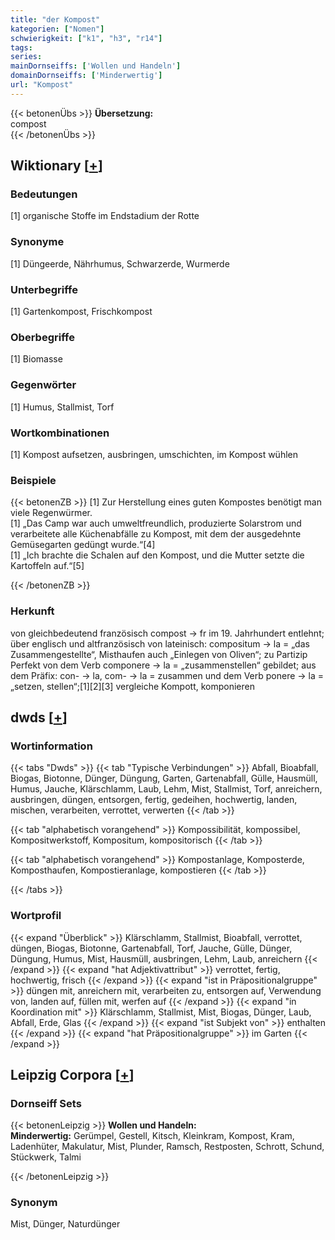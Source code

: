 ```yaml
---
title: "der Kompost"
kategorien: ["Nomen"]
schwierigkeit: ["k1", "h3", "r14"]
tags:
series:
mainDornseiffs: ['Wollen und Handeln']
domainDornseiffs: ['Minderwertig']
url: "Kompost"
---
```


{{< betonenÜbs >}}
**Übersetzung:**  
compost  
{{< /betonenÜbs >}}

## Wiktionary [[+](https://de.wiktionary.org/wiki/Kompost)]

### Bedeutungen
[1] organische Stoffe im Endstadium der Rotte  

### Synonyme
[1] Düngeerde, Nährhumus, Schwarzerde, Wurmerde  

### Unterbegriffe
[1] Gartenkompost, Frischkompost  

### Oberbegriffe
[1] Biomasse  

### Gegenwörter
[1] Humus, Stallmist, Torf  

### Wortkombinationen
[1] Kompost aufsetzen, ausbringen, umschichten, im Kompost wühlen  

### Beispiele
{{< betonenZB >}}
[1] Zur Herstellung eines guten Kompostes benötigt man viele Regenwürmer.  
[1] „Das Camp war auch umweltfreundlich, produzierte Solarstrom und verarbeitete alle Küchenabfälle zu Kompost, mit dem der ausgedehnte Gemüsegarten gedüngt wurde.“[4]  
[1] „Ich brachte die Schalen auf den Kompost, und die Mutter setzte die Kartoffeln auf.“[5]  

{{< /betonenZB >}}
### Herkunft
von gleichbedeutend französisch compost → fr im 19. Jahrhundert entlehnt; über englisch und altfranzösisch von lateinisch: compositum → la = „das Zusammengestellte“, Misthaufen auch „Einlegen von Oliven“; zu Partizip Perfekt von dem Verb componere → la = „zusammenstellen“ gebildet; aus dem Präfix: con- → la, com- → la = zusammen und dem Verb ponere → la = „setzen, stellen“;[1][2][3] vergleiche Kompott, komponieren  



## dwds [[+](https://www.dwds.de/wb/Kompost)]

### Wortinformation
{{< tabs "Dwds" >}}
{{< tab "Typische Verbindungen" >}}
Abfall, Bioabfall, Biogas, Biotonne, Dünger, Düngung, Garten, Gartenabfall, Gülle, Hausmüll, Humus, Jauche, Klärschlamm, Laub, Lehm, Mist, Stallmist, Torf, anreichern, ausbringen, düngen, entsorgen, fertig, gedeihen, hochwertig, landen, mischen, verarbeiten, verrottet, verwerten
{{< /tab >}}

{{< tab "alphabetisch vorangehend" >}}
Kompossibilität, kompossibel, Kompositwerkstoff, Kompositum, kompositorisch
{{< /tab >}}

{{< tab "alphabetisch vorangehend" >}}
Kompostanlage, Komposterde, Komposthaufen, Kompostieranlage, kompostieren
{{< /tab >}}

{{< /tabs >}}

### Wortprofil
{{< expand "Überblick" >}} Klärschlamm, Stallmist, Bioabfall, verrottet, düngen, Biogas, Biotonne, Gartenabfall, Torf, Jauche, Gülle, Dünger, Düngung, Humus, Mist, Hausmüll, ausbringen, Lehm, Laub, anreichern {{< /expand >}}
{{< expand "hat Adjektivattribut" >}} verrottet, fertig, hochwertig, frisch {{< /expand >}}
{{< expand "ist in Präpositionalgruppe" >}} düngen mit, anreichern mit, verarbeiten zu, entsorgen auf, Verwendung von, landen auf, füllen mit, werfen auf {{< /expand >}}
{{< expand "in Koordination mit" >}} Klärschlamm, Stallmist, Mist, Biogas, Dünger, Laub, Abfall, Erde, Glas {{< /expand >}}
{{< expand "ist Subjekt von" >}} enthalten {{< /expand >}}
{{< expand "hat Präpositionalgruppe" >}} im Garten {{< /expand >}}

## Leipzig Corpora [[+](https://corpora.uni-leipzig.de/en/res?word=Kompost&corpusId=deu_newscrawl-public_2018)]

### Dornseiff Sets
{{< betonenLeipzig >}}
**Wollen und Handeln:**  
**Minderwertig:** Gerümpel, Gestell, Kitsch, Kleinkram, Kompost, Kram, Ladenhüter, Makulatur, Mist, Plunder, Ramsch, Restposten, Schrott, Schund, Stückwerk, Talmi  

{{< /betonenLeipzig >}}

### Synonym
Mist, Dünger, Naturdünger

